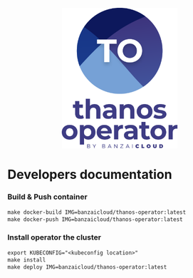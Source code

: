 <p align="center"><img src="./img/logo/thanos_operator_vertical.svg" width="260"></p>
<p align="center">

# Developers documentation

### Build & Push container
```
make docker-build IMG=banzaicloud/thanos-operator:latest
make docker-push IMG=banzaicloud/thanos-operator:latest
```

### Install operator the cluster
```
export KUBECONFIG="<kubeconfig location>"
make install
make deploy IMG=banzaicloud/thanos-operator:latest
```
